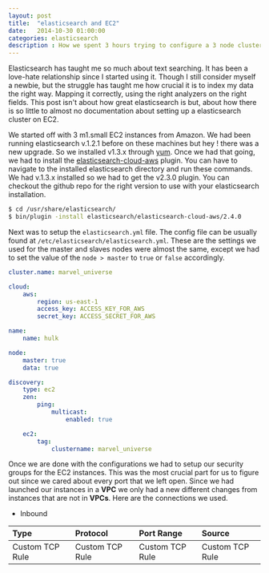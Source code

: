 ```yaml
---
layout: post
title:  "elasticsearch and EC2"
date:   2014-10-30 01:00:00
categories: elasticsearch
description : How we spent 3 hours trying to configure a 3 node cluster, and now I want to save you some time.
---
```

Elasticsearch has taught me so much about text searching. It has been a love-hate relationship since I started using it. Though I still consider myself a newbie, but the struggle has taught me how crucial it is to index my data the right way. Mapping it correctly, using the right analyzers on the right fields. This post isn't about how great elasticsearch is but, about how there is so little to almost no documentation about setting up a elasticsearch cluster on EC2.

We started off with 3 m1.small EC2 instances from Amazon. We had been running elasticsearch v.1.2.1 before on these machines but hey ! there was a new upgrade. So we installed v1.3.x through [yum](http://www.elasticsearch.org/guide/en/elasticsearch/reference/current/setup-repositories.html#_yum). Once we had that going, we had to install the [elasticsearch-cloud-aws](https://github.com/elasticsearch/elasticsearch-cloud-aws) plugin. You can have to navigate to the installed elasticsearch directory and run these commands. We had v.1.3.x installed so we had to get the v2.3.0 plugin. You can checkout the github repo for the right version to use with your elasticsearch installation. 

```bash
$ cd /usr/share/elasticsearch/
$ bin/plugin -install elasticsearch/elasticsearch-cloud-aws/2.4.0
```

Next was to setup the `elasticsearch.yml` file. The config file can be usually found at `/etc/elasticsearch/elasticsearch.yml`. These are the settings we used for the master and slaves nodes were almost the same, except we had to set the value of the `node > master` to `true` or `false` accordingly. 

```yml
cluster.name: marvel_universe

cloud:
    aws:
        region: us-east-1
        access_key: ACCESS_KEY_FOR_AWS
        secret_key: ACCESS_SECRET_FOR_AWS

name:
    name: hulk

node:
    master: true
    data: true

discovery:
    type: ec2
    zen:
        ping:
            multicast:
                enabled: true

    ec2:
        tag:
            clustername: marvel_universe

```

Once we are done with the configurations we had to setup our security groups for the EC2 instances. This was the most crucial part for us to figure out since we cared about every port that we left open. Since we had launched our instances in a __VPC__ we only had a new different changes from instances that are not in __VPCs__. Here are the connections we used.

+ Inbound

| Type  		| Protocol  | Port Range  | Source  |
|:--------------|:----------|:------------|:--------|
|Custom TCP Rule| Custom TCP Rule|Custom TCP Rule|Custom TCP Rule|